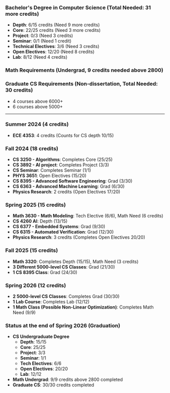 

### **Bachelor's Degree in Computer Science (Total Needed: 31 more credits)**
- **Depth**: 6/15 credits (Need 9 more credits)
- **Core**: 22/25 credits (Need 3 more credits)
- **Project**: 0/3 (Need 3 credits)
- **Seminar**: 0/1 (Need 1 credit)
- **Technical Electives**: 3/6 (Need 3 credits)
- **Open Electives**: 12/20 (Need 8 credits)
- **Lab**: 8/12 (Need 4 credits)

### **Math Requirements (Undergrad, 9 credits needed above 2800)**

### **Graduate CS Requirements (Non-dissertation, Total Needed: 30 credits)**
- 4 courses above 6000+
- 6 courses above 5000+

---

### **Summer 2024 (4 credits)**
- **ECE 4353**: 4 credits (Counts for CS depth 10/15)

### **Fall 2024 (18 credits)**
- **CS 3250 - Algorithms**: Completes Core (25/25)
- **CS 3892 - AI project**: Completes Project (3/3)
- **CS Seminar**: Completes Seminar (1/1)
- **PHYS 3651**: Open Electives (15/20)
- **CS 8395 - Advanced Software Engineering**: Grad (3/30)
- **CS 6363 - Advanced Machine Learning**: Grad (6/30)
- **Physics Research**: 2 credits (Open Electives 17/20)

### **Spring 2025 (15 credits)**
- **Math 3630 - Math Modeling**: Tech Elective (6/6), Math Need (6 credits)
- **CS 4260 AI**: Depth (13/15)
- **CS 6377 - Embedded Systems**: Grad (9/30)
- **CS 6315 - Automated Verification**: Grad (12/30)
- **Physics Research**: 3 credits (Completes Open Electives 20/20)

### **Fall 2025 (15 credits)**
- **Math 3320**: Completes Depth (15/15), Math Need (3 credits)
- **3 Different 5000-level CS Classes**: Grad (21/30)
- **1 CS 8395 Class**: Grad (24/30)

### **Spring 2026 (12 credits)**
- **2 5000-level CS Classes**: Completes Grad (30/30)
- **1 Lab Course**: Completes Lab (12/12)
- **1 Math Class (Possible Non-Linear Optimization)**: Completes Math Need (9/9)

### **Status at the end of Spring 2026 (Graduation)**
- **CS Undergraduate Degree**
  - **Depth**: 15/15
  - **Core**: 25/25
  - **Project**: 3/3
  - **Seminar**: 1/1
  - **Tech Electives**: 6/6
  - **Open Electives**: 20/20
  - **Lab**: 12/12
- **Math Undergrad**: 9/9 credits above 2800 completed
- **Graduate CS**: 30/30 credits completed



